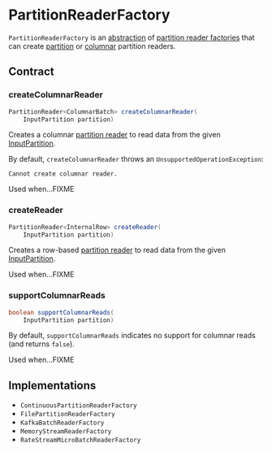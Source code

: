 # PartitionReaderFactory

`PartitionReaderFactory` is an [abstraction](#contract) of [partition reader factories](#implementations) that can create [partition](#createReader) or [columnar](#createColumnarReader) partition readers.

## Contract

### <span id="createColumnarReader"> createColumnarReader

```java
PartitionReader<ColumnarBatch> createColumnarReader(
    InputPartition partition)
```

Creates a columnar [partition reader](PartitionReader.md) to read data from the given [InputPartition](InputPartition.md).

By default, `createColumnarReader` throws an `UnsupportedOperationException`:

```text
Cannot create columnar reader.
```

Used when...FIXME

### <span id="createReader"> createReader

```java
PartitionReader<InternalRow> createReader(
    InputPartition partition)
```

Creates a row-based [partition reader](PartitionReader.md) to read data from the given [InputPartition](InputPartition.md).

Used when...FIXME

### <span id="supportColumnarReads"> supportColumnarReads

```java
boolean supportColumnarReads(
    InputPartition partition)
```

By default, `supportColumnarReads` indicates no support for columnar reads (and returns `false`).

Used when...FIXME

## Implementations

* `ContinuousPartitionReaderFactory`
* `FilePartitionReaderFactory`
* `KafkaBatchReaderFactory`
* `MemoryStreamReaderFactory`
* `RateStreamMicroBatchReaderFactory`
